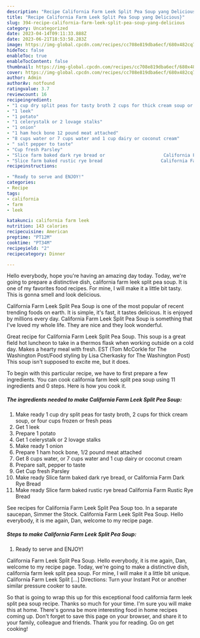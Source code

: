```yaml
---
description: "Recipe California Farm Leek Split Pea Soup yang Delicious}"
title: "Recipe California Farm Leek Split Pea Soup yang Delicious}"
slug: 394-recipe-california-farm-leek-split-pea-soup-yang-delicious
category: Uncategorized
date: 2023-04-14T09:11:33.888Z
date: 2023-06-21T18:53:58.283Z
image: https://img-global.cpcdn.com/recipes/cc708e819dba6ecf/680x482cq70/california-farm-leek-split-pea-soup-recipe-main-photo.jpg
hideToc: false
enableToc: true
enableTocContent: false
thumbnail: https://img-global.cpcdn.com/recipes/cc708e819dba6ecf/680x482cq70/california-farm-leek-split-pea-soup-recipe-main-photo.jpg
cover: https://img-global.cpcdn.com/recipes/cc708e819dba6ecf/680x482cq70/california-farm-leek-split-pea-soup-recipe-main-photo.jpg
author: Admin
authorAv: notfound
ratingvalue: 3.7
reviewcount: 16
recipeingredient:
- "1 cup dry split peas for tasty broth 2 cups for thick cream soup or four cups frozen or fresh peas"
- "1 leek"
- "1 potato"
- "1 celerystalk or 2 lovage stalks"
- "1 onion"
- "1 ham hock bone 12 pound meat attached"
- "8 cups water or 7 cups water and 1 cup dairy or coconut cream"
- " salt pepper to taste"
- "Cup fresh Parsley"
- "Slice farm baked dark rye bread or                      California Farm Dark Rye Bread"
- "Slice farm baked rustic rye bread                      California Farm Rustic Rye Bread"
recipeinstructions:

- "Ready to serve and ENJOY!"
categories:
- Recipe
tags:
- california
- farm
- leek

katakunci: california farm leek 
nutrition: 143 calories
recipecuisine: American
preptime: "PT12M"
cooktime: "PT34M"
recipeyield: "2"
recipecategory: Dinner

---
```



Hello everybody, hope you're having an amazing day today. Today, we're going to prepare a distinctive dish, california farm leek split pea soup. It is one of my favorites food recipes. For mine, I will make it a little bit tasty. This is gonna smell and look delicious.

California Farm Leek Split Pea Soup is one of the most popular of recent trending foods on earth. It is simple, it's fast, it tastes delicious. It is enjoyed by millions every day. California Farm Leek Split Pea Soup is something that I've loved my whole life. They are nice and they look wonderful.

Great recipe for California Farm Leek Split Pea Soup. This soup is a great field hot luncheon to take in a thermos flask when working outside on a cold day. Makes a hearty meal with fresh. EST (Tom McCorkle for The Washington Post/Food styling by Lisa Cherkasky for The Washington Post) This soup isn&#39;t supposed to excite me, but it does.


To begin with this particular recipe, we have to first prepare a few ingredients. You can cook california farm leek split pea soup using 11 ingredients and 0 steps. Here is how you cook it.

<!--inarticleads1-->

##### The ingredients needed to make California Farm Leek Split Pea Soup:

1. Make ready 1 cup dry split peas for tasty broth, 2 cups for thick cream soup, or four cups frozen or fresh peas
1. Get 1 leek
1. Prepare 1 potato
1. Get 1 celerystalk or 2 lovage stalks
1. Make ready 1 onion
1. Prepare 1 ham hock bone, 1/2 pound meat attached
1. Get 8 cups water, or 7 cups water and 1 cup dairy or coconut cream
1. Prepare  salt, pepper to taste
1. Get Cup fresh Parsley
1. Make ready Slice farm baked dark rye bread, or                      California Farm Dark Rye Bread
1. Make ready Slice farm baked rustic rye bread                      California Farm Rustic Rye Bread


See recipes for California Farm Leek Split Pea Soup too. In a separate saucepan, Simmer the Stock. California Farm Leek Split Pea Soup. Hello everybody, it is me again, Dan, welcome to my recipe page. 

<!--inarticleads2-->

##### Steps to make California Farm Leek Split Pea Soup:


1. Ready to serve and ENJOY!

California Farm Leek Split Pea Soup. Hello everybody, it is me again, Dan, welcome to my recipe page. Today, we&#39;re going to make a distinctive dish, california farm leek split pea soup. For mine, I will make it a little bit unique. California Farm Leek Split […] Directions: Turn your Instant Pot or another similar pressure cooker to saute. 

So that is going to wrap this up for this exceptional food california farm leek split pea soup recipe. Thanks so much for your time. I'm sure you will make this at home. There's gonna be more interesting food in home recipes coming up. Don't forget to save this page on your browser, and share it to your family, colleague and friends. Thank you for reading. Go on get cooking!

